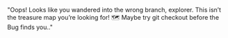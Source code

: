 "Oops! Looks like you wandered into the wrong branch, explorer. This isn’t the treasure map you’re looking for! 🗺️ Maybe try git checkout before the Bug finds you.."